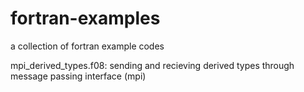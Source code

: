 # fortran-examples
a collection of fortran example codes

mpi_derived_types.f08: sending and recieving derived types through message passing interface (mpi)
